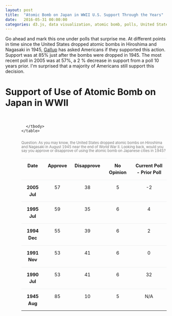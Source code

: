 ```yaml
---
layout: post
title:  "Atomic Bomb on Japan in WWII U.S. Support Through the Years"
date:   2016-05-31 00:00:00
categories: d3.js, data visualization, atomic bomb, polls, United States, WWII
---
```


Go ahead and mark this one under polls that surprise me. At different points in time since the United States dropped atomic bombs in Hiroshima and Nagasaki in 1945, <a href="http://www.gallup.com/poll/17677/majority-supports-use-atomic-bomb-japan-wwii.aspx">Gallup</a> has asked Americans if they supported this action. Support was at 85% just after the bombs were dropped in 1945. The most recent poll in 2005 was at 57%, a 2 % decrease in support from a poll 10 years prior. I'm surprised that a majority of Americans still support this decision.

  <h1>Support of Use of Atomic Bomb on Japan in WWII</h1>
  <div id="example"></div>
  <div class="fortable">
    <table class="table">
      <caption>Question: As you may know, the United States dropped atomic bombs on Hiroshima and Nagasaki in August 1945 near the end of World War II. Looking back, would you say you approve or disapprove of using the atomic bomb on Japanese cities in 1945? </caption>
      <thead>
        <tr>
          <th>Date</th>
          <th>Approve</th>
          <th>Disapprove</th>
          <th>No Opinion</th>
          <th>Current Poll - Prior Poll</th>
        </tr>
      </thead>
      <tbody>
        <tr>
          <th scope="row">2005 Jul</th>
          <td>57</td>
          <td>38</td>
          <td>5</td>
          <td>-2</td>
        </tr>
        <tr>
          <th scope="row">1995 Jul</th>
          <td>59</td>
          <td>35</td>
          <td>6</td>
          <td>4</td>
        </tr>
        <tr>
          <th scope="row">1994 Dec</th>
          <td>55</td>
          <td>39</td>
          <td>6</td>
          <td>2</td>
        </tr>
        <tr>
          <th scope="row">1991 Nov</th>
          <td>53</td>
          <td>41</td>
          <td>6</td>
          <td>0</td>
        </tr>
        <tr>
          <th scope="row">1990 Jul</th>
          <td>53</td>
          <td>41</td>
          <td>6</td>
          <td>32</td>
        </tr>
        <tr>
          <th scope="row">1945 Aug</th>
          <td>85</td>
          <td>10</td>
          <td>5</td>
          <td>N/A</td>
        </tr>

      </tbody>
    </table>
  </div>


<link href='https://fonts.googleapis.com/css?family=Lato' rel='stylesheet' type='text/css'>
<script src="https://d3js.org/d3.v3.min.js" charset="utf-8"></script>



<style>

 #example, #example1,  #example2 {
        font-family: 'Lato', sans-serif;
        -webkit-font-smoothing: antialiased;
        -moz-osx-font-smoothing: grayscale;
        width: 100%;
        text-align: center;

    }


.axis path,
    .axis line {
      fill: none;
      stroke: #000;
      shape-rendering: crispEdges;
    }

    .x.axis path {
      display: none;
    }

    .line {
      fill: none;
      stroke: steelblue;
      stroke-width: 3.5px;
    }


    #example, #example1, #example2 {
      margin-top: 50px;
      margin-bottom: 50px;
  font: 10px sans-serif;
}

.title {
  font-family: 'Lato', sans-serif;
        -webkit-font-smoothing: antialiased;
        -moz-osx-font-smoothing: grayscale;
        font-size: 17px;
        text-align: center;
        font-weight: 700;
    }

    .axis path,
.axis line {
  fill: none;
  stroke: #000;
  shape-rendering: crispEdges;
}

.x.axis path {
  display: none;
}

.line {
  fill: none;
  stroke: steelblue;
  stroke-width: 1.5px;
}

.overlay {
  fill: none;
  pointer-events: all;
}

.focus circle {
  fill: none;
  stroke: steelblue;
}

.fortable {
  margin-left: 50px;
  margin-right: 50px;
  width: 90%;
}

.table td, .table th {
  padding: .75rem;
  line-height: 1.5; 
  vertical-align: top;
  border-top: 1px solid #eceeef;
  font-size: 0.9em;
}

td, th {
display: table-cell;
text-align: center;
}

table {
  border-collapse: collapse;
}

caption {
padding-top: 8px;
padding-bottom: 8px;
color: #777; 
text-align: left;
font-size:0.7em;
line-height: 1.1;

}

</style>

<script>


var myData = "date	Approve	Disapprove	No opinion\n\
August 1945	85	10	5\n\
July 1990	53	41	6\n\
November 1991	53	41	6\n\
December 1994	55	39	6\n\
July 1995	59	35	6\n\
July 2005	57	38	5\n";

   var margin = {
        top: 20,
        right: 80,
        bottom: 30,
        left: 50
      },
      width = 500 - margin.left - margin.right,
      height = 500 - margin.top - margin.bottom;

    var parseDate = d3.time.format("%B %Y").parse;

    var x = d3.time.scale()
      .domain([new Date(1945, 8, 1), new Date(2012, 7, 1)])
      .range([0, width]);


    var y = d3.scale.linear()
      .range([height, 0]);

    var color = d3.scale.ordinal()
    .range(["#ff0000", "#ffc87c","#d3d3d3"]);

    var xAxis = d3.svg.axis()
        .scale(x)
        .ticks(d3.time.decades)

        .orient("bottom");

    var yAxis = d3.svg.axis()
      .scale(y)
      .orient("left");

    var line = d3.svg.line()
      .interpolate("basis")
      .x(function(d) {
        return x(d.date);
      })
      .y(function(d) {
        return y(d.temperature);
      });

    var svg = d3.select("#example").append("svg")
      .attr("width", width + margin.left + margin.right)
      .attr("height", height + margin.top + margin.bottom)
      .append("g")
      .attr("transform", "translate(" + margin.left + "," + margin.top + ")");

    var data = d3.tsv.parse(myData);

    color.domain(d3.keys(data[0]).filter(function(key) {
      return key !== "date";
    }));

    data.forEach(function(d) {
      d.date = parseDate(d.date);
    });

    var cities = color.domain().map(function(name) {
      return {
        name: name,
        values: data.map(function(d) {
          return {
            date: d.date,
            temperature: +d[name]
          };
        })
      };
    });

    x.domain(d3.extent(data, function(d) {
      return d.date;
    }));

    y.domain([
      d3.min(cities, function(c) {
        return d3.min(c.values, function(v) {
          return v.temperature;
        });
      }),
      d3.max(cities, function(c) {
        return d3.max(c.values, function(v) {
          return v.temperature;
        });
      })
    ]);

    var legend = svg.selectAll('g')
      .data(cities)
      .enter()
      .append('g')
      .attr('class', 'legend');

    legend.append('rect')
      .attr('x', width - 20)
      .attr('y', function(d, i) {
        return i * 20;
      })
      .attr('width', 10)
      .attr('height', 10)
      .style('fill', function(d) {
        return color(d.name);
      });

    legend.append('text')
      .attr('x', width - 8)
      .attr('y', function(d, i) {
        return (i * 20) + 9;
      })
      .text(function(d) {
        return d.name;
      });

    svg.append("g")
      .attr("class", "x axis")
      .attr("transform", "translate(0," + height + ")")
      .call(xAxis)
      .selectAll("text")
      .attr("transform", "rotate(45)");

    svg.append("g")
      .attr("class", "y axis")
      .call(yAxis)
      .append("text")
      .attr("transform", "rotate(-90)")
      .attr("y", 6)
      .attr("dy", ".71em")
      .style("text-anchor", "end")
      .text("Percentage (%)");

    var city = svg.selectAll(".city")
      .data(cities)
      .enter().append("g")
      .attr("class", "city");

    city.append("path")
      .attr("class", "line")
      .attr("d", function(d) {
        return line(d.values);
      })
      .style("stroke", function(d) {
        return color(d.name);
      });

    city.append("text")
      .datum(function(d) {
        return {
          name: d.name,
          value: d.values[d.values.length - 1]
        };
      })
      .attr("transform", function(d) {
        return "translate(" + x(d.value.date) + "," + y(d.value.temperature) + ")";
      })
      .attr("x", 3)
      .attr("dy", ".35em")
      .text(function(d) {
        return d.name ;
      });

    var mouseG = svg.append("g")
      .attr("class", "mouse-over-effects");

    mouseG.append("path") // this is the black vertical line to follow mouse
      .attr("class", "mouse-line")
      .style("stroke", "black")
      .style("stroke-width", "1px")
      .style("opacity", "0");

    var lines = document.getElementsByClassName('line');

    var mousePerLine = mouseG.selectAll('.mouse-per-line')
      .data(cities)
      .enter()
      .append("g")
      .attr("class", "mouse-per-line");

    mousePerLine.append("circle")
      .attr("r", 7)
      .style("stroke", function(d) {
        return color(d.name);
      })
      .style("fill", "none")
      .style("stroke-width", "1px")
      .style("opacity", "0");

    mousePerLine.append("text")
      .attr("transform", "translate(10,3)");

    mouseG.append('svg:rect') // append a rect to catch mouse movements on canvas
      .attr('width', width) // can't catch mouse events on a g element
      .attr('height', height)
      .attr('fill', 'none')
      .attr('pointer-events', 'all')
      .on('mouseout', function() { // on mouse out hide line, circles and text
        d3.select(".mouse-line")
          .style("opacity", "0");
        d3.selectAll(".mouse-per-line circle")
          .style("opacity", "0");
        d3.selectAll(".mouse-per-line text")
          .style("opacity", "0");
      })
      .on('mouseover', function() { // on mouse in show line, circles and text
        d3.select(".mouse-line")
          .style("opacity", "1");
        d3.selectAll(".mouse-per-line circle")
          .style("opacity", "1");
        d3.selectAll(".mouse-per-line text")
          .style("opacity", "1");
      })
      .on('mousemove', function() { // mouse moving over canvas
        var mouse = d3.mouse(this);
        d3.select(".mouse-line")
          .attr("d", function() {
            var d = "M" + mouse[0] + "," + height;
            d += " " + mouse[0] + "," + 0;
            return d;
          });

        d3.selectAll(".mouse-per-line")
          .attr("transform", function(d, i) {
            console.log(width/mouse[0])
            var xDate = x.invert(mouse[0]),
                bisect = d3.bisector(function(d) { return d.date; }).right;
                idx = bisect(d.values, xDate);


            var beginning = 0,
                end = lines[i].getTotalLength(),
                target = null;

            while (true){
              target = Math.floor((beginning + end) / 2);
              pos = lines[i].getPointAtLength(target);
              if ((target === end || target === beginning) && pos.x !== mouse[0]) {
                  break;
              }
              if (pos.x > mouse[0])      end = target;
              else if (pos.x < mouse[0]) beginning = target;
              else break; //position found
            }

            d3.select(this).select('text')
              .text(y.invert(pos.y).toFixed(2));


            return "translate(" + mouse[0] + "," + pos.y +")";
          });
      });

  </script>
